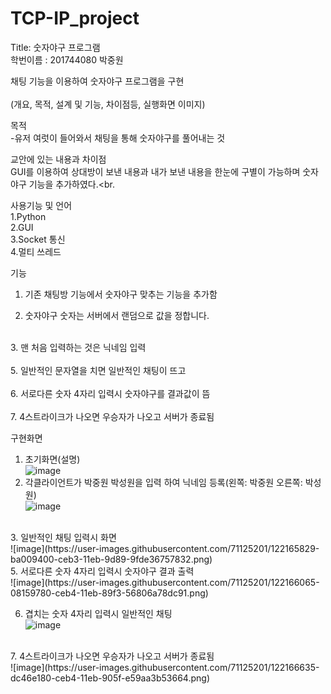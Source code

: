 # TCP-IP_project
Title: 숫자야구 프로그램<br>
학번이름 : 201744080 박중원<br>

채팅 기능을 이용하여 숫자야구 프로그램을 구현 <br>
<br>
 (개요, 목적, 설계 및 기능, 차이점등, 실행화면 이미지)<br>
 
 
목적 <br>
-유저 여럿이 들어와서 채팅을 통해 숫자야구를 풀어내는 것<br>

교안에 있는 내용과 차이점 <br>
GUI를 이용하여 상대방이 보낸 내용과 내가 보낸 내용을 한눈에 구별이 가능하며 숫자야구 기능을 추가하였다.<br.

사용기능 및 언어 <br>
1.Python <br>
2.GUI <br>
3.Socket 통신 <br>
4.멀티 쓰레드

기능 <br>
1. 기존 채팅방 기능에서 숫자야구 맞추는 기능을 추가함 <br>

2. 숫자야구 숫자는 서버에서 랜덤으로 값을 정합니다.<br>
<br>
3. 맨 처음 입력하는 것은 닉네임 입력<br>
<br>
5. 일반적인 문자열을 치면 일반적인 채팅이 뜨고<br>
<br>
6. 서로다른 숫자 4자리 입력시 숫자야구를 결과값이 뜸 <br>
<br>
7. 4스트라이크가 나오면 우승자가 나오고 서버가 종료됨 <br>

구현화면 <br>
1. 초기화면(설명) <br>
![image](https://user-images.githubusercontent.com/71125201/122163666-7eb09600-ceb0-11eb-8678-31d6820d7a30.png)<br>
2. 각클라이언트가 박중원 박성원을 입력 하여 닉네임 등록(왼쪽: 박중원 오른쪽: 박성원)<br> 
![image](https://user-images.githubusercontent.com/71125201/122165706-8de51300-ceb3-11eb-99bc-85af92142c0c.png)
<br>
3. 일반적인 채팅 입력시 화면<br>
![image](https://user-images.githubusercontent.com/71125201/122165829-ba009400-ceb3-11eb-9d89-9fde36757832.png)
<br>
5. 서로다른 숫자 4자리 입력시 숫자야구 결과 출력<br>
![image](https://user-images.githubusercontent.com/71125201/122166065-08159780-ceb4-11eb-89f3-56806a78dc91.png)
<br>

6. 겹치는 숫자 4자리 입력시 일반적인 채팅<br>
![image](https://user-images.githubusercontent.com/71125201/122166278-562a9b00-ceb4-11eb-98e4-33f3262acd7c.png)
<br>
7. 4스트라이크가 나오면 우승자가 나오고 서버가 종료됨 <br>
![image](https://user-images.githubusercontent.com/71125201/122166635-dc46e180-ceb4-11eb-905f-e59aa3b53664.png)





